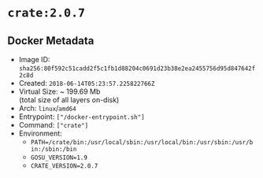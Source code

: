 # `crate:2.0.7`

## Docker Metadata

- Image ID: `sha256:80f592c51cadd2f5c1fb1d88204c0691d23b38e2ea2455756d95d847642f2c8d`
- Created: `2018-06-14T05:23:57.225822766Z`
- Virtual Size: ~ 199.69 Mb  
  (total size of all layers on-disk)
- Arch: `linux`/`amd64`
- Entrypoint: `["/docker-entrypoint.sh"]`
- Command: `["crate"]`
- Environment:
  - `PATH=/crate/bin:/usr/local/sbin:/usr/local/bin:/usr/sbin:/usr/bin:/sbin:/bin`
  - `GOSU_VERSION=1.9`
  - `CRATE_VERSION=2.0.7`
